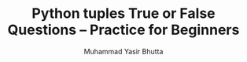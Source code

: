---
layout: true-false
title: "Python tuples True or False Questions – Practice for Beginners"
description: Test your knowledge of Python tuples with true or false practice questions. Strengthen your understanding of list operations, indexing, slicing, and common methods with instant feedback.
keywords: Python tuples true or false, Python list quiz, list operations Python, Python beginner list practice, Python true false quiz, Python list questions and answers, Python MCQs tuples, learn Python tuples
author: "Muhammad Yasir Bhutta"
toc: toc/python.html
topic: "tuples"
course: "python"
prev: /python/docs/tuples/
next: /python/docs/tuples/practice-and-progress/fill-blanks-tuples.html
show_practice_progress: true
show_mini_project: null
show_toc: true
breadcrumb:
  - title: Home
    url: /
  - title: python
    url: /python/
  - title: tuples
    url: /python/docs/tuples/
---